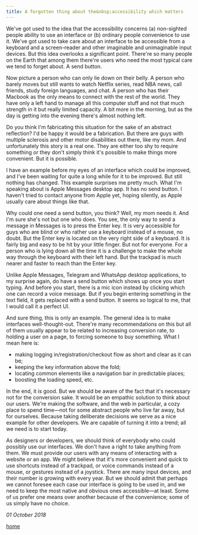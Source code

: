 ```yaml
---
title: A forgotten thing about the&nbsp;accessibility which matters
---
```


We've got used to the idea that the accessibility concerns (a) non-sighted people ability to use an interface or (b) ordinary people convenience to use it. We've got used to take care about an interface to be accessible from a keyboard and a screen-reader and other imaginable and unimaginable input devices. But this idea overlooks a significant point. There're so many people on the Earth that among them there're users who need the most typical care we tend to forget about. A send button.

Now picture a person who can only lie down on their belly. A person who barely moves but still wants to watch Netflix series, read NBA news, call friends, study foreign languages, and chat. A person who has their Macbook as the only means to connect with the rest of the world. They have only a left hand to manage all this computer stuff and not that much strength in it but really limited capacity. A bit more in the morning, but as the day is getting into the evening there's almost nothing left.

Do you think I'm fabricating this situation for the sake of an abstract reflection? I'd be happy it would be a fabrication. But there are guys with multiple sclerosis and other motor disabilities out there, like my mom. And unfortunately this story is a real one. They are either too shy to require something or they don't simply think it's possible to make things more convenient. But it is possible.

I have an example before my eyes of an interface which could be improved, and I've been waiting for quite a long while for it to be improved. But still nothing has changed. This example surprises me pretty much. What I'm speaking about is Apple Messages desktop app. It has no send button. I haven't tried to contact anyone from Apple yet, hoping silently, as Apple usually care about things like that.

Why could one need a send button, you think? Well, my mom needs it. And I'm sure she's not but one who does. You see, the only way to send a message in Messages is to press the Enter key. It is very accessible for guys who are blind or who rather use a keyboard instead of a mouse, no doubt. But the Enter key is located on the very right side of a keyboard. It is fairly big and easy to be hit by your little finger. But not for everyone. For a person who is lying down all the time it is a challenge to make the whole way through the keyboard with their left hand. But the trackpad is much nearer and faster to reach than the Enter key.

Unlike Apple Messages, Telegram and WhatsApp desktop applications, to my surprise again, do have a send button which shows up once you start typing. And before you start, there is a mic icon instead by clicking which one can record a voice message. But if you begin entering something in the text field, it gets replaced with a send button. It seems so logical to me, that I would call it a perfect UI.

And sure thing, this is only an example. The general idea is to make interfaces well-thought-out. There're many recommendations on this but all of them usually appear to be related to increasing conversion rate, to holding a user on a page, to forcing someone to buy something. What I mean here is:
- making logging in/registration/checkout flow as short and clear as it can be;
- keeping the key information above the fold;
- locating common elements like a navigation bar in predictable places;
- boosting the loading speed, etc.

In the end, it is good. But we should be aware of the fact that it's necessary not for the conversion sake. It would be an empathic solution to think about our users. We're making the software, and the web in particular, a cozy place to spend time&mdash;not for some abstract people who live far away, but for ourselves. Because taking deliberate decisions we serve as a nice example for other developers. We are capable of turning it into a trend; all we need is to start today.

As designers or developers, we should think of everybody who could possibly use our interfaces. We don't have a right to take anything from them. We must provide our users with any means of interacting with a website or an app. We might believe that it's more convenient and quick to use shortcuts instead of a trackpad, or voice commands instead of a mouse, or gestures instead of a joystick. There are many input devices, and their number is growing with every year. But we should admit that perhaps we cannot foresee each case our interface is going to be used in, and we need to keep the most native and obvious ones accessible&mdash;at least. Some of us prefer one means over another because of the convenience; some of us simply have no choice.

*01 October 2018*

[home](/index)
